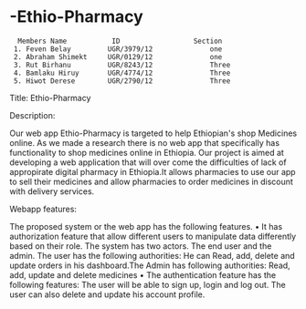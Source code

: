 # -Ethio-Pharmacy

      Members Name           ID                  Section
     1. Feven Belay         UGR/3979/12              one
     2. Abraham Shimekt     UGR/0129/12              one
     3. Rut Birhanu         UGR/8243/12              Three
     4. Bamlaku Hiruy       UGR/4774/12              Three
     5. Hiwot Derese        UGR/2790/12              Three

 Title: Ethio-Pharmacy

  Description:

Our web app Ethio-Pharmacy is targeted to help Ethiopian's shop Medicines online. As we made a research there is no web app that specifically has functionality to shop medicines online in Ethiopia. Our project is aimed at developing a web application that 
will over come the difficulties of lack of appropirate digital pharmacy in Ethiopia.It allows pharmacies to use our app to sell
their medicines and allow pharmacies to order medicines in discount with delivery services.

  Webapp features:

 The proposed system or the web app has the following features.
    •	It has authorization feature that allow different users to manipulate data differently based on their role. The system has two 
        actors. The end user and the admin. The user has the following authorities: He can Read, add, delete and update orders in his dashboard.The Admin has following authorities: Read, add, update and delete medicines
    •	The authentication feature has the following features: The user will be able to sign up, login and log out. The user can also delete 
        and update his account profile.